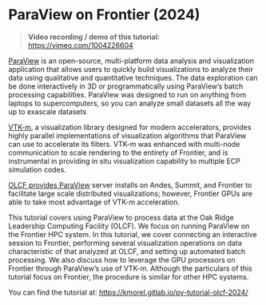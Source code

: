 # ParaView on Frontier (2024)

> **Video recording / demo of this tutorial:** <https://vimeo.com/1004226604>

[ParaView](https://www.paraview.org/) is an open-source, multi-platform data analysis and visualization application that allows users to quickly build visualizations to analyze their data using qualitative and quantitative techniques. The data exploration can be done interactively in 3D or programmatically using ParaView’s batch processing capabilities. ParaView was designed to run on anything from laptops to supercomputers, so you can analyze small datasets all the way up to exascale datasets

[VTK-m](https://m.vtk.org/), a visualization library designed for modern accelerators, provides highly parallel implementations of visualization algorithms that ParaView can use to accelerate its filters. VTK-m was enhanced with multi-node communication to scale rendering to the entirety of Frontier, and is instrumental in providing in situ visualization capability to multiple ECP simulation codes.

[OLCF provides ParaView](https://docs.olcf.ornl.gov/software/viz_tools/paraview.html) server installs on Andes, Summit, and Frontier to facilitate large scale distributed visualizations; however, Frontier GPUs are able to take most advantage of VTK-m acceleration.

This tutorial covers using ParaView to process data at the Oak Ridge Leadership Computing Facility (OLCF). We focus on running ParaView on the Frontier HPC system. In this tutorial, we cover connecting an interactive session to Frontier, performing several visualization operations on data characteristic of that analyzed at OLCF, and setting up automated batch processing. We also discuss how to leverage the GPU processors on Frontier through ParaView’s use of VTK-m. Although the particulars of this tutorial focus on Frontier, the procedure is similar for other HPC systems.

You can find the tutorial at: <https://kmorel.gitlab.io/pv-tutorial-olcf-2024/>

